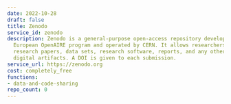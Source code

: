 ```yaml
---
date: 2022-10-28
draft: false
title: Zenodo
service_id: zenodo
description: Zenodo is a general-purpose open-access repository developed under the
  European OpenAIRE program and operated by CERN. It allows researchers to deposit
  research papers, data sets, research software, reports, and any other research related
  digital artifacts. A DOI is given to each submission.
service_url: https://zenodo.org
cost: completely_free
functions:
- data-and-code-sharing
repo_count: 0
---
```



